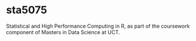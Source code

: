 # sta5075
Statistical and High Performance Computing in R, as part of the coursework component of Masters in Data Science at UCT.
